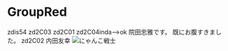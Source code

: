 # GroupRed

zdis54
zd2C03
zd2C01
zd2C04inda-->ok
院田忠雅です。
既にお腹すきました。
zd2C02
内田友幸
![にゃんこ戦士](http://cached2.static.festy.jp/thumbnail/?mediaPath=festy_production%2F2016%2F10%2F12%2F15%2F01%2F34%2F736%2F1315845227286.jpg&width=620&height&sha=613a9a4e4d2f5337fa68ba6d532d8fb5044f7a0a)